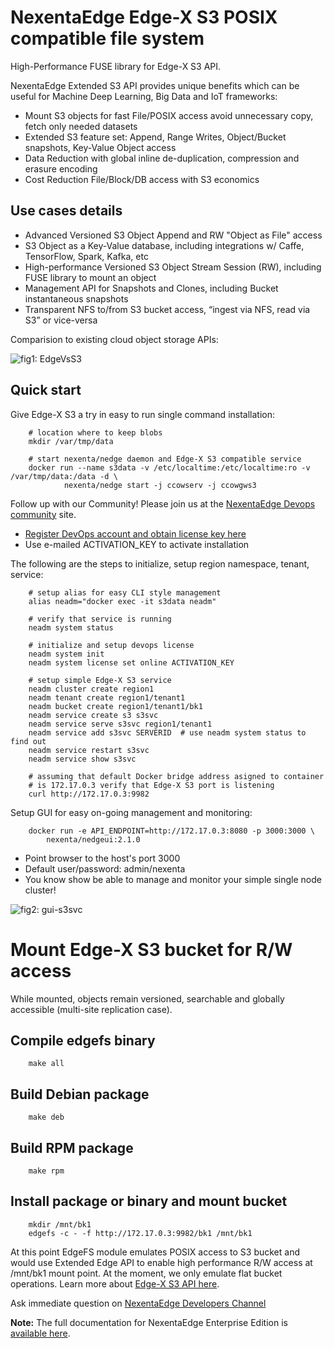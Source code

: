 # NexentaEdge Edge-X S3 POSIX compatible file system

High-Performance FUSE library for Edge-X S3 API.

NexentaEdge Extended S3 API provides unique benefits which can be useful for Machine Deep Learning, Big Data and IoT frameworks:

* Mount S3 objects for fast File/POSIX access avoid unnecessary copy, fetch only needed datasets
* Extended S3 feature set: Append, Range Writes, Object/Bucket snapshots, Key-Value Object access
* Data Reduction with global inline de-duplication, compression and erasure encoding
* Cost Reduction File/Block/DB access with S3 economics 

## Use cases details

* Advanced Versioned S3 Object Append and RW "Object as File" access
* S3 Object as a Key-Value database, including integrations w/ Caffe, TensorFlow, Spark, Kafka, etc
* High-performance Versioned S3 Object Stream Session (RW), including FUSE library to mount an object
* Management API for Snapshots and Clones, including Bucket instantaneous snapshots
* Transparent NFS to/from S3 bucket access, “ingest via NFS, read via S3” or vice-versa

Comparision to existing cloud object storage APIs:

![fig1: EdgeVsS3](https://raw.githubusercontent.com/nexenta/nedge-dev/master/images/EdgeVsS3.png)

## Quick start

Give Edge-X S3 a try in easy to run single command installation:

```console
    # location where to keep blobs
    mkdir /var/tmp/data
    
    # start nexenta/nedge daemon and Edge-X S3 compatible service
    docker run --name s3data -v /etc/localtime:/etc/localtime:ro -v /var/tmp/data:/data -d \
            nexenta/nedge start -j ccowserv -j ccowgws3

```

Follow up with our Community! Please join us at the [NexentaEdge Devops community](https://community.nexenta.com/s/topic/0TOU0000000brtXOAQ/nexentaedge) site.

* [Register DevOps account and obtain license key here](https://community.nexenta.com/s/devops-edition)
* Use e-mailed ACTIVATION_KEY to activate installation

The following are the steps to initialize, setup region namespace, tenant, service:
    
```console
    # setup alias for easy CLI style management
    alias neadm="docker exec -it s3data neadm"
    
    # verify that service is running
    neadm system status
    
    # initialize and setup devops license
    neadm system init
    neadm system license set online ACTIVATION_KEY
    
    # setup simple Edge-X S3 service
    neadm cluster create region1
    neadm tenant create region1/tenant1
    neadm bucket create region1/tenant1/bk1
    neadm service create s3 s3svc
    neadm service serve s3svc region1/tenant1
    neadm service add s3svc SERVERID  # use neadm system status to find out 
    neadm service restart s3svc
    neadm service show s3svc
    
    # assuming that default Docker bridge address asigned to container
    # is 172.17.0.3 verify that Edge-X S3 port is listening
    curl http://172.17.0.3:9982
```

Setup GUI for easy on-going management and monitoring:

```console
    docker run -e API_ENDPOINT=http://172.17.0.3:8080 -p 3000:3000 \
        nexenta/nedgeui:2.1.0
```

* Point browser to the host's port 3000
* Default user/password: admin/nexenta
* You know show be able to manage and monitor your simple single node cluster!

![fig2: gui-s3svc](https://raw.githubusercontent.com/nexenta/nedge-dev/master/images/nedgeui-s3svc.png)

# Mount Edge-X S3 bucket for R/W access

While mounted, objects remain versioned, searchable and globally accessible (multi-site replication case).

## Compile edgefs binary

```console
    make all
```

## Build Debian package

```console
    make deb
```

## Build RPM package

```console
    make rpm
```

## Install package or binary and mount bucket

```console
    mkdir /mnt/bk1
    edgefs -c - -f http://172.17.0.3:9982/bk1 /mnt/bk1
```

At this point EdgeFS module emulates POSIX access to S3 bucket and would use Extended Edge API to enable high performance R/W access at /mnt/bk1 mount point. At the moment, we only emulate flat bucket operations.
Learn more about [Edge-X S3 API here](https://https://edgex.docs.apiary.io).


Ask immediate question on [NexentaEdge Developers Channel](https://nexentaedge.slack.com/messages/general/)

**Note:** The full documentation for NexentaEdge Enterprise Edition is [available here](https://nexenta.com/products/nexentaedge).
